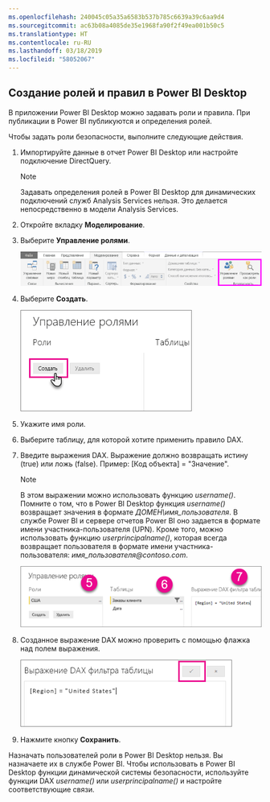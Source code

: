 ```yaml
---
ms.openlocfilehash: 240045c05a35a6583b537b785c6639a39c6aa9d4
ms.sourcegitcommit: ac63b08a4085de35e1968fa90f2f49ea001b50c5
ms.translationtype: HT
ms.contentlocale: ru-RU
ms.lasthandoff: 03/18/2019
ms.locfileid: "58052067"
---
```

## <a name="define-roles-and-rules-in-power-bi-desktop"></a>Создание ролей и правил в Power BI Desktop
В приложении Power BI Desktop можно задавать роли и правила. При публикации в Power BI публикуются и определения ролей.

Чтобы задать роли безопасности, выполните следующие действия.

1. Импортируйте данные в отчет Power BI Desktop или настройте подключение DirectQuery.
   
   > [!NOTE]
   > Задавать определения ролей в Power BI Desktop для динамических подключений служб Analysis Services нельзя. Это делается непосредственно в модели Analysis Services.
   > 
   > 
1. Откройте вкладку **Моделирование**.
2. Выберите **Управление ролями**.
   
   ![](./media/rls-desktop-define-roles/powerbi-desktop-security.png)
4. Выберите **Создать**.
   
   ![](./media/rls-desktop-define-roles/powerbi-desktop-security-create-role.png)
5. Укажите имя роли. 
6. Выберите таблицу, для которой хотите применить правило DAX.
7. Введите выражения DAX. Выражение должно возвращать истину (true) или ложь (false). Пример: [Код объекта] = "Значение".
   
   > [!NOTE]
   > В этом выражении можно использовать функцию *username()*. Помните о том, что в Power BI Desktop функция *username()* возвращает значения в формате *ДОМЕН\имя_пользователя*. В службе Power BI и сервере отчетов Power BI оно задается в формате имени участника-пользователя (UPN). Кроме того, можно использовать функцию *userprincipalname()*, которая всегда возвращает пользователя в формате имени участника-пользователя: *имя_пользователя\@contoso.com*.
   > 
   > 
   
   ![](./media/rls-desktop-define-roles/powerbi-desktop-security-create-rule.png)
8. Созданное выражение DAX можно проверить с помощью флажка над полем выражения.
   
   ![](./media/rls-desktop-define-roles/powerbi-desktop-security-validate-dax.png)
9. Нажмите кнопку **Сохранить**.

Назначать пользователей роли в Power BI Desktop нельзя. Вы назначаете их в службе Power BI. Чтобы использовать в Power BI Desktop функции динамической системы безопасности, используйте функции DAX *username()* или *userprincipalname()* и настройте соответствующие связи. 

